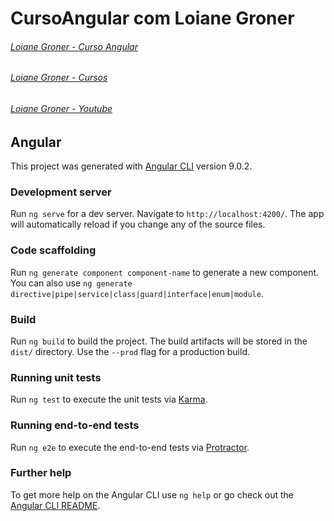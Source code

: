 # CursoAngular com Loiane Groner

###### [Loiane Groner - Curso Angular](https://loiane.training/curso/angular)
###### [Loiane Groner - Cursos](http://loiane.training)
###### [Loiane Groner - Youtube](https://www.youtube.com/channel/UCqQn92noBhY9VKQy4xCHPsg) 

## Angular

This project was generated with [Angular CLI](https://github.com/angular/angular-cli) version 9.0.2.

### Development server

Run `ng serve` for a dev server. Navigate to `http://localhost:4200/`. The app will automatically reload if you change any of the source files.

### Code scaffolding

Run `ng generate component component-name` to generate a new component. You can also use `ng generate directive|pipe|service|class|guard|interface|enum|module`.

### Build

Run `ng build` to build the project. The build artifacts will be stored in the `dist/` directory. Use the `--prod` flag for a production build.

### Running unit tests

Run `ng test` to execute the unit tests via [Karma](https://karma-runner.github.io).

### Running end-to-end tests

Run `ng e2e` to execute the end-to-end tests via [Protractor](http://www.protractortest.org/).

### Further help

To get more help on the Angular CLI use `ng help` or go check out the [Angular CLI README](https://github.com/angular/angular-cli/blob/master/README.md).

